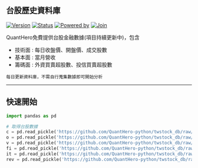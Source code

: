 ## **台股歷史資料庫**
[![Version](https://img.shields.io/badge/version-1.0.0-orange.svg?logo=)]() 
[![Status](https://img.shields.io/badge/status-stable-brightgreen.svg?logo=)]() 
[![Powered by](https://img.shields.io/badge/powered_by-FinMac-orange.svg?style=flat&colorA=E1523D&colorB=007D8A)](https://www.facebook.com/groups/tw.tradingview) 
[![Join](https://img.shields.io/badge/join-QuantHero-blue.svg?logo=facebook)](https://www.facebook.com/groups/data.analysis.investment) 

QuantHero免費提供台股金融數據(項目持續更新中)，包含

* 技術面 : 每日收盤價、開盤價、成交股數
* 基本面 : 當月營收
* 籌碼面 : 外資買賣超股數、投信買賣超股數

`每日更新資料庫，不需自行蒐集數據即可開始分析`

--------

## **快速開始**

```py
import pandas as pd

# 取得台股數據
c = pd.read_pickle('https://github.com/QuantHero-python/twstock_db/raw/main/close.pkl') # 收盤價
o = pd.read_pickle('https://github.com/QuantHero-python/twstock_db/raw/main/open.pkl') # 開盤價
v = pd.read_pickle('https://github.com/QuantHero-python/twstock_db/raw/main/volume.pkl') # 成交股數
fi = pd.read_pickle('https://github.com/QuantHero-python/twstock_db/raw/main/foreign_investors.pkl') # 外資買賣超股數
it = pd.read_pickle('https://github.com/QuantHero-python/twstock_db/raw/main/investment_trust.pkl') # 投信買賣超股數
rev = pd.read_pickle('https://github.com/QuantHero-python/twstock_db/raw/main/rev.pkl') # 當月營收
```

